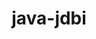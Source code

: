 ---
title: java-jdbi
registryType: instrumentation
tags:
  - opentracing
  - Java
repo: https://github.com/opentracing-contrib/java-jdbi
license: Apache License 2.0
description: OpenTracing instrumentation for the JDBI database framework
authors: OpenTracing Contributors
---